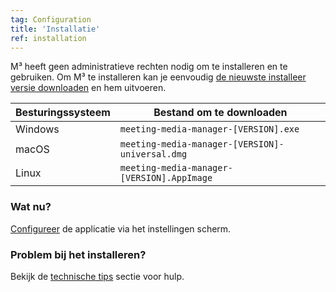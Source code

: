 ```yaml
---
tag: Configuration
title: 'Installatie'
ref: installation
---
```


M³ heeft geen administratieve rechten nodig om te installeren en te gebruiken. Om M³ te installeren kan je eenvoudig [de nieuwste installeer versie downloaden](https://github.com/sircharlo/meeting-media-manager/releases/latest) en hem uitvoeren.

| Besturingssysteem | Bestand om te downloaden                                |
| ---------------- | ----------------------------------------------- |
| Windows          | `meeting-media-manager-[VERSION].exe`           |
| macOS            | `meeting-media-manager-[VERSION]-universal.dmg` |
| Linux            | `meeting-media-manager-[VERSION].AppImage`      |

### Wat nu?

[Configureer](#/configuratie) de applicatie via het instellingen scherm.

### Problem bij het installeren?

Bekijk de [technische tips](#/technische-tips) sectie voor hulp.
